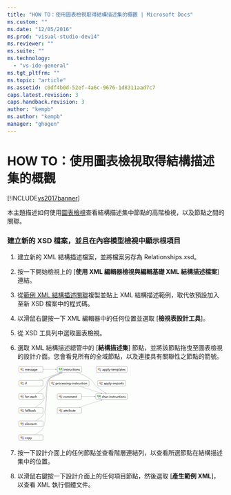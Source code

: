 ```yaml
---
title: "HOW TO：使用圖表檢視取得結構描述集的概觀 | Microsoft Docs"
ms.custom: ""
ms.date: "12/05/2016"
ms.prod: "visual-studio-dev14"
ms.reviewer: ""
ms.suite: ""
ms.technology: 
  - "vs-ide-general"
ms.tgt_pltfrm: ""
ms.topic: "article"
ms.assetid: c0df4b0d-52ef-4a6c-9676-1d8311aad7c7
caps.latest.revision: 3
caps.handback.revision: 3
author: "kempb"
ms.author: "kempb"
manager: "ghogen"
---
```

# HOW TO：使用圖表檢視取得結構描述集的概觀
[!INCLUDE[vs2017banner](../code-quality/includes/vs2017banner.md)]

本主題描述如何使用[圖表檢視](../xml-tools/graph-view.md)查看結構描述集中節點的高階檢視，以及節點之間的關聯。  
  
### 建立新的 XSD 檔案，並且在內容模型檢視中顯示根項目  
  
1.  建立新的 XML 結構描述檔案，並將檔案另存為 Relationships.xsd。  
  
2.  按一下開始檢視上的 \[**使用 XML 編輯器檢視與編輯基礎 XML 結構描述檔案**\] 連結。  
  
3.  從[範例 XML 結構描述關聯](../Topic/Sample%20XSD%20File:%20Relationships.md)複製並貼上 XML 結構描述範例，取代依預設加入至新 XSD 檔案中的程式碼。  
  
4.  以滑鼠右鍵按一下 XML 編輯器中的任何位置並選取 \[**檢視表設計工具**\]。  
  
5.  從 XSD 工具列中選取圖表檢視。  
  
6.  選取 XML 結構描述總管中的 \[**結構描述集**\] 節點，並將該節點拖曳至圖表檢視的設計介面。您會看見所有的全域節點，以及連接具有關聯性之節點的箭號。  
  
     ![圖形檢視](../xml-tools/media/relationshipingraphview.gif "RelationshipInGraphView")  
  
7.  按一下設計介面上的任何節點並查看階層連結列，以查看所選節點在結構描述集中的位置。  
  
8.  以滑鼠右鍵按一下設計介面上的任何項目節點，然後選取 \[**產生範例 XML**\]，以查看 XML 執行個體文件。